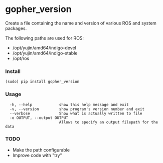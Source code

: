 # gopher_version #

Create a file containing the name and version of various ROS and system packages.

The following paths are used for ROS:
* /opt/yujin/amd64/indigo-devel
* /opt/yujin/amd64/indigo-stable
* /opt/ros


### Install ###
~~~~
(sudo) pip install gopher_version
~~~~

### Usage ###
~~~~
  -h, --help            show this help message and exit
  -v, --version         show program's version number and exit
  --verbose             Show what is actually written to file
  -o OUTPUT, --output OUTPUT
                        Allows to specify an output filepath for the data
~~~~

### TODO ###
* Make the path configurable
* Improve code with "try"
